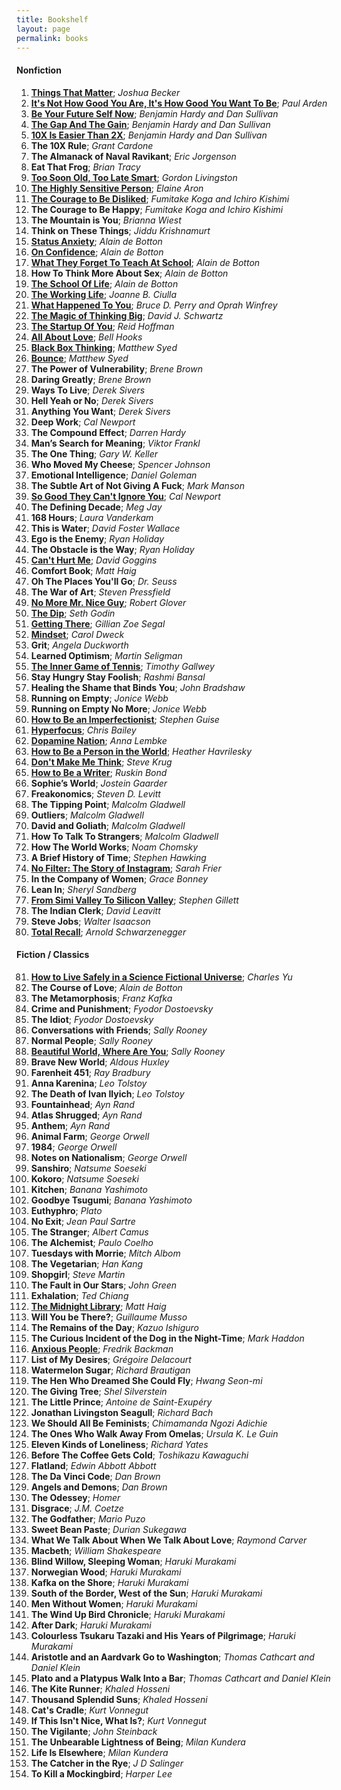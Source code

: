 ```yaml
---
title: Bookshelf
layout: page
permalink: books
---
```


#### Nonfiction
<ol start="1">
<li><a href="/things-that-matter"><u><b>Things That Matter</b></u></a>; <i>Joshua Becker</i></li>
<li><a href="/its-not-how-good-you-are"><u><b>It's Not How Good You Are, It's How Good You Want To Be</b></u></a>; <i>Paul Arden</i></li>
<li><a href="/be-your-future-self-now"><u><b>Be Your Future Self Now</b></u></a>; <i>Benjamin Hardy and Dan Sullivan</i></li>
<li><a href="/the-gap-and-the-gain"><u><b>The Gap And The Gain</b></u></a>; <i>Benjamin Hardy and Dan Sullivan</i></li>
<li><a href="/10X-is-easier-than-2X"><u><b>10X Is Easier Than 2X</b></u></a>; <i>Benjamin Hardy and Dan Sullivan</i></li>
<li><b>The 10X Rule</b>; <i>Grant Cardone</i></li>
<li><b>The Almanack of Naval Ravikant</b>; <i>Eric Jorgenson</i></li>
<li><b>Eat That Frog</b>; <i>Brian Tracy</i></li>
<li><a href="/too-soon-old-too-late-smart"><u><b>Too Soon Old, Too Late Smart</b></u></a>; <i>Gordon Livingston</i></li>
<li><a href="/the-highly-sensitive-person"><u><b>The Highly Sensitive Person</b></u></a>; <i>Elaine Aron</i></li>
<li><a href="/the-courage-to-be-disliked"><u><b>The Courage to Be Disliked</b></u></a>; <i>Fumitake Koga and Ichiro Kishimi</i></li>
<li><b>The Courage to Be Happy</b>; <i>Fumitake Koga and Ichiro Kishimi</i></li>
<li><b>The Mountain is You</b>; <i>Brianna Wiest</i></li>
<li><b>Think on These Things</b>; <i>Jiddu Krishnamurt</i></li>
<li><a href="/status-anxiety"><u><b>Status Anxiety</b></u></a>; <i>Alain de Botton</i></li>
<li><a href="/on-confidence"><u><b>On Confidence</b></u></a>; <i>Alain de Botton</i></li>
<li><a href="/what-they-forget-to-teach-at-school"><u><b>What They Forget To Teach At School</b></u></a>; <i>Alain de Botton</i></li>
<li><b>How To Think More About Sex</b>; <i>Alain de Botton</i></li>
<li><a href="/the-school-of-life"><u><b>The School Of Life</b></u></a>; <i>Alain de Botton</i></li>
<li><a href="/the-working-life"><u><b>The Working Life</b></u></a>; <i>Joanne B. Ciulla</i></li>
<li><a href="/what-happened-to-you"><u><b>What Happened To You</b></u></a>; <i>Bruce D. Perry and Oprah Winfrey</i></li>
<li><a href="/the-magic-of-thinking-big"><u><b>The Magic of Thinking Big</b></u></a>; <i>David J. Schwartz</i></li>
<li><a href="/the-startup-of-you"><u><b>The Startup Of You</b></u></a>; <i>Reid Hoffman</i></li>
<li><a href="/all-about-love"><u><b>All About Love</b></u></a>; <i>Bell Hooks</i></li>
<li><a href="/black-box-thinking"><u><b>Black Box Thinking</b></u></a>; <i>Matthew Syed</i></li>
<li><a href="/bounce"><u><b>Bounce</b></u></a>; <i>Matthew Syed</i></li>
<li><b>The Power of Vulnerability</b>; <i>Brene Brown</i></li>
<li><b>Daring Greatly</b>; <i>Brene Brown</i></li>
<li><b>Ways To Live</b>; <i>Derek Sivers</i></li>
<li><b>Hell Yeah or No</b>; <i>Derek Sivers</i></li>
<li><b>Anything You Want</b>; <i>Derek Sivers</i></li>
<li><b>Deep Work</b>; <i>Cal Newport</i></li>
<li><b>The Compound Effect</b>; <i>Darren Hardy</i></li>
<li><b>Man’s Search for Meaning</b>; <i>Viktor Frankl</i></li>
<li><b>The One Thing</b>; <i>Gary W. Keller</i></li>
<li><b>Who Moved My Cheese</b>; <i>Spencer Johnson</i></li>
<li><b>Emotional Intelligence</b>; <i>Daniel Goleman</i></li>
<li><b>The Subtle Art of Not Giving A Fuck</b>; <i>Mark Manson</i></li>
<li><a href="/so-good-they-cant-ignore-you"><u><b>So Good They Can't Ignore You</b></u></a>; <i>Cal Newport</i></li>
<li><b>The Defining Decade</b>; <i>Meg Jay</i></li>
<li><b>168 Hours</b>; <i>Laura Vanderkam</i></li>
<li><b>This is Water</b>; <i>David Foster Wallace</i></li>
<li><b>Ego is the Enemy</b>; <i>Ryan Holiday</i></li>
<li><b>The Obstacle is the Way</b>; <i>Ryan Holiday</i></li>
<li><a href="/cant-hurt-me"><u><b>Can't Hurt Me</b></u></a>; <i>David Goggins</i></li>
<li><b>Comfort Book</b>; <i>Matt Haig</i></li>
<li><b>Oh The Places You'll Go</b>; <i>Dr. Seuss</i></li>
<li><b>The War of Art</b>; <i>Steven Pressfield</i></li>
<li><a href="/no-more-mr-nice-guy"><u><b>No More Mr. Nice Guy</b></u></a>; <i>Robert Glover</i></li>
<li><a href="/the-dip"><u><b>The Dip</b></u></a>; <i>Seth Godin</i></li>
<li><a href="/getting-there"><u><b>Getting There</b></u></a>; <i>Gillian Zoe Segal</i></li>
<li><a href="/mindset"><u><b>Mindset</b></u></a>; <i>Carol Dweck</i></li>
<li><b>Grit</b>; <i>Angela Duckworth</i></li>
<li><b>Learned Optimism</b>; <i>Martin Seligman</i></li>
<li><a href="/the-inner-game-of-tennis"><u><b>The Inner Game of Tennis</b></u></a>; <i>Timothy Gallwey</i></li>
<li><b>Stay Hungry Stay Foolish</b>; <i>Rashmi Bansal</i></li>
<li><b>Healing the Shame that Binds You</b>; <i>John Bradshaw</i></li>
<li><b>Running on Empty</b>; <i>Jonice Webb</i></li>
<li><b>Running on Empty No More</b>; <i>Jonice Webb</i></li>
<li><a href="/how-to-be-an-imperfectionist"><u><b>How to Be an Imperfectionist</b></u></a>; <i>Stephen Guise</i></li>
<li><a href="/hyperfocus"><u><b>Hyperfocus</b></u></a>; <i>Chris Bailey</i></li>
<li><a href="/dopamine-nation"><u><b>Dopamine Nation</b></u></a>; <i>Anna Lembke</i></li>
<li><a href="/how-to-be-a-person-in-the-world"><u><b>How to Be a Person in the World</b></u></a>; <i>Heather Havrilesky</i></li>
<li><a href="/dont-make-me-think"><u><b>Don't Make Me Think</b></u></a>; <i>Steve Krug</i></li>
<li><a href="/how-to-be-a-writer"><u><b>How to Be a Writer</b></u></a>; <i>Ruskin Bond</i></li>
<li><b>Sophie’s World</b>; <i>Jostein Gaarder</i></li>
<li><b>Freakonomics</b>; <i>Steven D. Levitt</i></li>
<li><b>The Tipping Point</b>; <i> Malcolm Gladwell</i></li>
<li><b>Outliers</b>; <i>Malcolm Gladwell</i></li>
<li><b>David and Goliath</b>; <i>Malcolm Gladwell</i></li>
<li><b>How To Talk To Strangers</b>; <i>Malcolm Gladwell</i></li>
<li><b>How The World Works</b>; <i>Noam Chomsky</i></li>
<li><b>A Brief History of Time</b>; <i>Stephen Hawking</i></li>
<li><a href="/no-filter-the-story-of-instagram"><u><b>No Filter: The Story of Instagram</b></u></a>; <i>Sarah Frier</i></li>
<li><b>In the Company of Women</b>; <i>Grace Bonney</i></li>
<li><b>Lean In</b>; <i>Sheryl Sandberg</i></li>
<li><a href="/from-simi-valley-to-silicon-valley"><u><b>From Simi Valley To Silicon Valley</b></u></a>; <i>Stephen Gillett</i></li>
<li><b>The Indian Clerk</b>; <i>David Leavitt</i></li>
<li><b>Steve Jobs</b>; <i>Walter Isaacson</i></li>
<li><a href="/total-recall"><u><b>Total Recall</b></u></a>; <i>Arnold Schwarzenegger</i></li>
</ol>

#### Fiction / Classics
<ol start="81">
<li><a href="/how-to-live-safely-in-a-science-fictional-world"><u><b>How to Live Safely in a Science Fictional Universe</b></u></a>; <i>Charles Yu</i></li>
<li><b>The Course of Love</b>; <i>Alain de Botton</i></li>
<li><b>The Metamorphosis</b>; <i>Franz Kafka</i></li>
<li><b>Crime and Punishment</b>; <i>Fyodor Dostoevsky</i></li>
<li><b>The Idiot</b>; <i>Fyodor Dostoevsky</i></li>
<li><b>Conversations with Friends</b>; <i>Sally Rooney</i></li>
<li><b>Normal People</b>; <i>Sally Rooney</i></li>
<li><a href="/beautiful-world-where-are-you"><u><b>Beautiful World, Where Are You</b></u></a>; <i>Sally Rooney</i></li>
<li><b>Brave New World</b>; <i>Aldous Huxley</i></li>
<li><b>Farenheit 451</b>; <i>Ray Bradbury</i></li>
<li><b>Anna Karenina</b>; <i>Leo Tolstoy</i></li>
<li><b>The Death of Ivan Ilyich</b>; <i>Leo Tolstoy</i></li>
<li><b>Fountainhead</b>; <i>Ayn Rand</i></li>
<li><b>Atlas Shrugged</b>; <i>Ayn Rand</i></li>
<li><b>Anthem</b>; <i>Ayn Rand</i></li>
<li><b>Animal Farm</b>; <i>George Orwell</i></li>
<li><b>1984</b>; <i>George Orwell</i></li>
<li><b>Notes on Nationalism</b>; <i>George Orwell</i></li>
<li><b>Sanshiro</b>; <i>Natsume Soeseki</i></li>
<li><b>Kokoro</b>; <i>Natsume Soeseki</i></li>
<li><b>Kitchen</b>; <i>Banana Yashimoto</i></li>
<li><b>Goodbye Tsugumi</b>; <i>Banana Yashimoto</i></li>
<li><b>Euthyphro</b>; <i>Plato</i></li>
<li><b>No Exit</b>; <i>Jean Paul Sartre</i></li>
<li><b>The Stranger</b>; <i>Albert Camus</i></li>
<li><b>The Alchemist</b>; <i>Paulo Coelho</i></li>
<li><b>Tuesdays with Morrie</b>; <i>Mitch Albom</i></li>
<li><b>The Vegetarian</b>; <i>Han Kang</i></li>
<li><b>Shopgirl</b>; <i>Steve Martin</i></li>
<li><b>The Fault in Our Stars</b>; <i>John Green</i></li>
<li><b>Exhalation</b>; <i>Ted Chiang</i></li>
<li><a href="/the-midnight-library"><u><b>The Midnight Library</b></u></a>; <i>Matt Haig</i></li>
<li><b>Will You be There?</b>; <i>Guillaume Musso</i></li>
<li><b>The Remains of the Day</b>; <i>Kazuo Ishiguro</i></li>
<li><b>The Curious Incident of the Dog in the Night-Time</b>; <i>Mark Haddon</i></li>
<li><a href="/anxious-people"><u><b>Anxious People</b></u></a>; <i>Fredrik Backman</i></li>
<li><b>List of My Desires</b>; <i>Grégoire Delacourt</i></li>
<li><b>Watermelon Sugar</b>; <i>Richard Brautigan</i></li>
<li><b>The Hen Who Dreamed She Could Fly</b>; <i>Hwang Seon-mi</i></li>
<li><b>The Giving Tree</b>; <i>Shel Silverstein</i></li>
<li><b>The Little Prince</b>; <i>Antoine de Saint-Exupéry</i></li>
<li><b>Jonathan Livingston Seagull</b>; <i>Richard Bach</i></li>
<li><b>We Should All Be Feminists</b>; <i>Chimamanda Ngozi Adichie</i></li>
<li><b>The Ones Who Walk Away From Omelas</b>; <i>Ursula K. Le Guin</i></li>
<li><b>Eleven Kinds of Loneliness</b>; <i>Richard Yates</i></li>
<li><b>Before The Coffee Gets Cold</b>; <i>Toshikazu Kawaguchi</i></li>
<li><b>Flatland</b>; <i>Edwin Abbott Abbott</i></li>
<li><b>The Da Vinci Code</b>; <i>Dan Brown</i></li>
<li><b>Angels and Demons</b>; <i>Dan Brown</i></li>
<li><b>The Odessey</b>; <i>Homer</i></li>
<li><b>Disgrace</b>; <i>J.M. Coetze</i></li>
<li><b>The Godfather</b>; <i>Mario Puzo</i></li>
<li><b>Sweet Bean Paste</b>; <i>Durian Sukegawa</i></li>
<li><b>What We Talk About When We Talk About Love</b>; <i>Raymond Carver</i></li>
<li><b>Macbeth</b>; <i>William Shakespeare</i></li>
<li><b>Blind Willow, Sleeping Woman</b>; <i>Haruki Murakami</i></li>
<li><b>Norwegian Wood</b>; <i>Haruki Murakami</i></li>
<li><b>Kafka on the Shore</b>; <i>Haruki Murakami</i></li>
<li><b>South of the Border, West of the Sun</b>; <i>Haruki Murakami</i></li>
<li><b>Men Without Women</b>; <i>Haruki Murakami</i></li>
<li><b>The Wind Up Bird Chronicle</b>; <i>Haruki Murakami</i></li>
<li><b>After Dark</b>; <i>Haruki Murakami</i></li>
<li><b>Colourless Tsukaru Tazaki and His Years of Pilgrimage</b>; <i>Haruki Murakami</i></li>
<li><b>Aristotle and an Aardvark Go to Washington</b>; <i>Thomas Cathcart and Daniel Klein</i></li>
<li><b>Plato and a Platypus Walk Into a Bar</b>; <i>Thomas Cathcart and Daniel Klein</i></li>
<li><b>The Kite Runner</b>; <i>Khaled Hosseni</i></li>
<li><b>Thousand Splendid Suns</b>; <i>Khaled Hosseni</i></li>
<li><b>Cat's Cradle</b>; <i>Kurt Vonnegut</i></li>
<li><b>If This Isn't Nice, What Is?</b>; <i>Kurt Vonnegut</i></li>
<li><b>The Vigilante</b>; <i>John Steinback</i></li>
<li><b>The Unbearable Lightness of Being</b>; <i>Milan Kundera</i></li>
<li><b>Life Is Elsewhere</b>; <i>Milan Kundera</i></li>
<li><b>The Catcher in the Rye</b>; <i>J D Salinger</i></li>
<li><b>To Kill a Mockingbird</b>; <i>Harper Lee</i></li>
</ol>